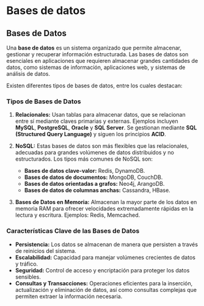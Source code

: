# Bases de datos

## Bases de Datos

Una **base de datos** es un sistema organizado que permite almacenar, gestionar y recuperar información estructurada. Las bases de datos son esenciales en aplicaciones que requieren almacenar grandes cantidades de datos, como sistemas de información, aplicaciones web, y sistemas de análisis de datos.

Existen diferentes tipos de bases de datos, entre los cuales destacan:

### Tipos de Bases de Datos

1. **Relacionales:** Usan tablas para almacenar datos, que se relacionan entre sí mediante claves primarias y externas. Ejemplos incluyen **MySQL**, **PostgreSQL**, **Oracle** y **SQL Server**. Se gestionan mediante **SQL (Structured Query Language)** y siguen los principios **ACID**.
2. **NoSQL:** Estas bases de datos son más flexibles que las relacionales, adecuadas para grandes volúmenes de datos distribuidos y no estructurados. Los tipos más comunes de NoSQL son:

   - **Bases de datos clave-valor:** Redis, DynamoDB.
   - **Bases de datos de documentos:** MongoDB, CouchDB.
   - **Bases de datos orientadas a grafos:** Neo4j, ArangoDB.
   - **Bases de datos de columnas anchas:** Cassandra, HBase.

3. **Bases de Datos en Memoria:** Almacenan la mayor parte de los datos en memoria RAM para ofrecer velocidades extremadamente rápidas en la lectura y escritura. Ejemplos: Redis, Memcached.

### Características Clave de las Bases de Datos

- **Persistencia:** Los datos se almacenan de manera que persisten a través de reinicios del sistema.
- **Escalabilidad:** Capacidad para manejar volúmenes crecientes de datos y tráfico.
- **Seguridad:** Control de acceso y encriptación para proteger los datos sensibles.
- **Consultas y Transacciones:** Operaciones eficientes para la inserción, actualización y eliminación de datos, así como consultas complejas que permiten extraer la información necesaria.
